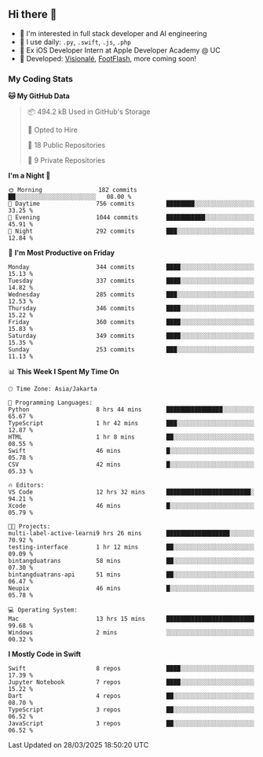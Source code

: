 ## Hi there 👋

- 🤖 I'm interested in full stack developer and AI engineering
- 🌱 I use daily: `.py`, `.swift`, `.js`, `.php`
- 🍎 Ex iOS Developer Intern at Apple Developer Academy @ UC
- 🔨 Developed: [Visionalé](https://apps.apple.com/id/app/visional%C3%A9/id6737191146), [FootFlash](https://apps.apple.com/id/app/footflash/id6550905078), more coming soon!

### My Coding Stats

<!--START_SECTION:waka-->
**🐱 My GitHub Data** 

> 📦 494.2 kB Used in GitHub's Storage 
 > 
> 💼 Opted to Hire
 > 
> 📜 18 Public Repositories 
 > 
> 🔑 9 Private Repositories 
 > 
**I'm a Night 🦉** 

```text
🌞 Morning                182 commits         ██░░░░░░░░░░░░░░░░░░░░░░░   08.00 % 
🌆 Daytime                756 commits         ████████░░░░░░░░░░░░░░░░░   33.25 % 
🌃 Evening                1044 commits        ███████████░░░░░░░░░░░░░░   45.91 % 
🌙 Night                  292 commits         ███░░░░░░░░░░░░░░░░░░░░░░   12.84 % 
```
📅 **I'm Most Productive on Friday** 

```text
Monday                   344 commits         ████░░░░░░░░░░░░░░░░░░░░░   15.13 % 
Tuesday                  337 commits         ████░░░░░░░░░░░░░░░░░░░░░   14.82 % 
Wednesday                285 commits         ███░░░░░░░░░░░░░░░░░░░░░░   12.53 % 
Thursday                 346 commits         ████░░░░░░░░░░░░░░░░░░░░░   15.22 % 
Friday                   360 commits         ████░░░░░░░░░░░░░░░░░░░░░   15.83 % 
Saturday                 349 commits         ████░░░░░░░░░░░░░░░░░░░░░   15.35 % 
Sunday                   253 commits         ███░░░░░░░░░░░░░░░░░░░░░░   11.13 % 
```


📊 **This Week I Spent My Time On** 

```text
🕑︎ Time Zone: Asia/Jakarta

💬 Programming Languages: 
Python                   8 hrs 44 mins       ████████████████░░░░░░░░░   65.67 % 
TypeScript               1 hr 42 mins        ███░░░░░░░░░░░░░░░░░░░░░░   12.87 % 
HTML                     1 hr 8 mins         ██░░░░░░░░░░░░░░░░░░░░░░░   08.55 % 
Swift                    46 mins             █░░░░░░░░░░░░░░░░░░░░░░░░   05.78 % 
CSV                      42 mins             █░░░░░░░░░░░░░░░░░░░░░░░░   05.33 % 

🔥 Editors: 
VS Code                  12 hrs 32 mins      ████████████████████████░   94.21 % 
Xcode                    46 mins             █░░░░░░░░░░░░░░░░░░░░░░░░   05.79 % 

🐱‍💻 Projects: 
multi-label-active-learni9 hrs 26 mins       ██████████████████░░░░░░░   70.92 % 
testing-interface        1 hr 12 mins        ██░░░░░░░░░░░░░░░░░░░░░░░   09.09 % 
bintangduatrans          58 mins             ██░░░░░░░░░░░░░░░░░░░░░░░   07.30 % 
bintangduatrans-api      51 mins             ██░░░░░░░░░░░░░░░░░░░░░░░   06.47 % 
Neupix                   46 mins             █░░░░░░░░░░░░░░░░░░░░░░░░   05.78 % 

💻 Operating System: 
Mac                      13 hrs 15 mins      █████████████████████████   99.68 % 
Windows                  2 mins              ░░░░░░░░░░░░░░░░░░░░░░░░░   00.32 % 
```

**I Mostly Code in Swift** 

```text
Swift                    8 repos             ████░░░░░░░░░░░░░░░░░░░░░   17.39 % 
Jupyter Notebook         7 repos             ████░░░░░░░░░░░░░░░░░░░░░   15.22 % 
Dart                     4 repos             ██░░░░░░░░░░░░░░░░░░░░░░░   08.70 % 
TypeScript               3 repos             ██░░░░░░░░░░░░░░░░░░░░░░░   06.52 % 
JavaScript               3 repos             ██░░░░░░░░░░░░░░░░░░░░░░░   06.52 % 
```




 Last Updated on 28/03/2025 18:50:20 UTC
<!--END_SECTION:waka-->

<!--
**nico-samuelson/nico-samuelson** is a ✨ _special_ ✨ repository because its `README.md` (this file) appears on your GitHub profile.

Here are some ideas to get you started:

- 🔭 I’m currently working on ...
- 🌱 I’m currently learning ...
- 👯 I’m looking to collaborate on ...
- 🤔 I’m looking for help with ...
- 💬 Ask me about ...
- 📫 How to reach me: ...
- 😄 Pronouns: ...
- ⚡ Fun fact: ...
-->
